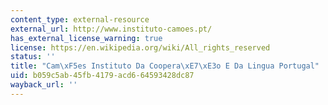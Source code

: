 ```yaml
---
content_type: external-resource
external_url: http://www.instituto-camoes.pt/
has_external_license_warning: true
license: https://en.wikipedia.org/wiki/All_rights_reserved
status: ''
title: "Cam\xF5es Instituto Da Coopera\xE7\xE3o E Da Lingua Portugal"
uid: b059c5ab-45fb-4179-acd6-64593428dc87
wayback_url: ''
---
```

